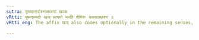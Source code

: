 ```yaml
---
sutra: युष्मदस्मदोरन्यतरस्यां खञ्च
vRtti: युष्मदस्मदोः खञ् प्रत्ययो भवति शैषिकः चकाराच्छश्च ॥
vRtti_eng: The affix खञ् also comes optionally in the remaining senses, after the words '_yushmad_' and '_asmad_.'

---
```

